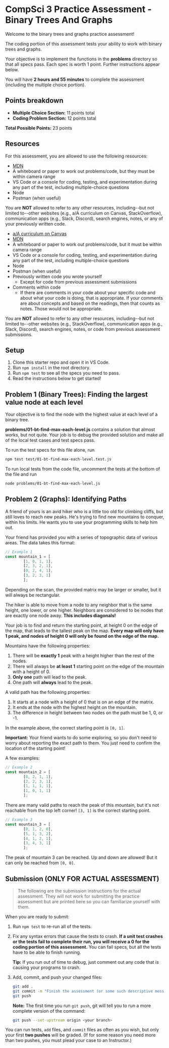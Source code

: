 # CompSci 3 Practice Assessment - Binary Trees And Graphs

Welcome to the binary trees and graphs practice assessment!

The coding portion of this assessment tests your ability to work with binary
trees and graphs.

Your objective is to implement the functions in the __problems__ directory so
that all specs pass. Each spec is worth 1 point. Further instructions appear
below.

You will have **2 hours and 55 minutes** to complete the assessment (including
the multiple choice portion).

## Points breakdown

* __Multiple Choice Section:__ 11 points total
* __Coding Problem Section:__ 12 points total

__Total Possible Points:__ 23 points

## Resources

For this assessment, you are allowed to use the following resources:

<!--!!FT -->
* [MDN]
* A whiteboard or paper to work out problems/code, but they must be within
  camera range
* VS Code or a console for coding, testing, and experimentation during any part
  of the test, including multiple-choice questions
* Node
* Postman (when useful)

You are **NOT** allowed to refer to any other resources, including--but not
limited to--other websites (e.g., a/A curriculum on Canvas, StackOverflow),
communication apps (e.g., Slack, Discord), search engines, notes, or any of your
previously written code.
<!--!!END -->
<!--!!PT -->
* [a/A curriculum on Canvas][canvas]
* [MDN]
* A whiteboard or paper to work out problems/code, but it must be within camera
  range
* VS Code or a console for coding, testing, and experimentation during any part
  of the test, including multiple-choice questions
* Node
* Postman (when useful)
* Previously written code you wrote yourself
  * Except for code from previous assessment submissions
* Comments within code
  * If there are comments in your code about your specific code and about what
    your code is doing, that is appropriate. If your comments are about concepts
    and based on the readings, then that counts as notes. Those would not be
    appropriate.

You are **NOT** allowed to refer to any other resources, including--but not
limited to--other websites (e.g., StackOverflow), communication apps (e.g.,
Slack, Discord), search engines, notes, or code from previous assessment
submissions.

[canvas]: https://appacademy.instructure.com/
<!--!!END -->

## Setup

1. Clone this starter repo and open it in VS Code.
2. Run `npm install` in the root directory.
3. Run `npm test` to see all the specs you need to pass.
4. Read the instructions below to get started!

## Problem 1 (Binary Trees): Finding the largest value node at each level

Your objective is to find the node with the highest value at each level of a
binary tree.

__problems/01-bt-find-max-each-level.js__ contains  a solution that almost
works, but not quite. Your job is to debug the provided solution and make all of
the local test cases and test specs pass.

To run the test specs for this file alone, run

```sh
npm test test/01-bt-find-max-each-level.test.js
```

To run local tests from the code file, uncomment the tests at the bottom of the
file and run

```sh
node problems/01-bt-find-max-each-level.js
```

## Problem 2 (Graphs): Identifying Paths

A friend of yours is an avid hiker who is a little too old for climbing cliffs,
but still loves to reach new peaks.  He's trying to find new mountains to
conquer, within his limits.  He wants you to use your programming skills to help
him out.

Your friend has provided you with a series of topographic data of various areas.
The data takes this format:

```js
// Example 1
const mountain_1 = [
        [1, 0, 1, 1],
        [2, 3, 2, 1],
        [0, 2, 4, 1],
        [3, 2, 3, 1]
        ];
```

Depending on the scan, the provided matrix may be larger or smaller, but it will
always be rectangular.

The hiker is able to move from a node to any neighbor that is the same height,
one lower, or one higher.  Neighbors are considered to be nodes that are exactly
one node away.  **This includes diagonals!**

Your job is to find and return the starting point, at height 0 on the edge of
the map, that leads to the tallest peak on the map.  **Every map will only have
1 peak, and nodes of height 0 will only be found on the edge of the map.**

Mountains have the following properties:

1. There will be **exactly 1** peak with a height higher than the rest of the
   nodes.
1. There will always be **at least 1** starting point on the edge of the
   mountain with a height of 0.
1. **Only one** path will lead to the peak.
1. One path will **always** lead to the peak.

A valid path has the following properties:

1. It starts at a node with a height of 0 that is on an edge of the matrix.
1. It ends at the node with the highest height on the mountain.
1. The difference in height between two nodes on the path must be 1, 0, or -1.

In the example above, the correct starting point is `[0, 1]`.

**Important:** Your friend wants to do some exploring, so you don't need to
worry about reporting the exact path to them.  You just need to confirm the
location of the starting point!

A few examples:

```js
// Example 2
const mountain_2 = [
        [0, 2, 1, 1],
        [2, 2, 3, 1],
        [1, 1, 1, 1],
        [1, 0, 1, 1]
        ];
```

There are many valid paths to reach the peak of this mountain, but it's not
reachable from the top left corner!  `[3, 1]` is the correct starting point.

```js
// Example 3
const mountain_3 = [
        [0, 1, 2, 0],
        [5, 1, 3, 2],
        [4, 1, 2, 1],
        [3, 4, 3, 1]
        ];
```

The peak of mountain 3 can be reached.  Up and down are allowed! But it can only
be reached from `[0, 0]`.

## Submission (ONLY FOR ACTUAL ASSESSMENT)

> The following are the submission instructions for the actual assessment. They
> will not work for submitting the practice assessment but are printed here so
> you can familiarize yourself with them.

When you are ready to submit:

1. Run `npm test` to re-run all of the tests.

2. Fix any syntax errors that cause the tests to crash. **If a unit test crashes
   or the tests fail to complete their run, you will receive a 0 for the coding
   portion of this assessment.** You can fail specs, but all the tests have to
   be able to finish running.

   **Tip:** If you run out of time to debug, just comment out any code that is
   causing your programs to crash.

3. Add, commit, and push your changed files:

   ```sh
   git add .
   git commit -m "Finish the assessment (or some such descriptive message)"
   git push
   ```

   **Note:** The first time you run `git push`, git will tell you to run a more
   complete version of the command:

   ```sh
   git push --set-upstream origin <your branch>
   ```

You can run tests, `add` files, and `commit` files as often as you wish, but
only your first **two pushes** will be graded. (If for some reason you need more
than two pushes, you must plead your case to an Instructor.)

[MDN]: https://developer.mozilla.org/en-US/
